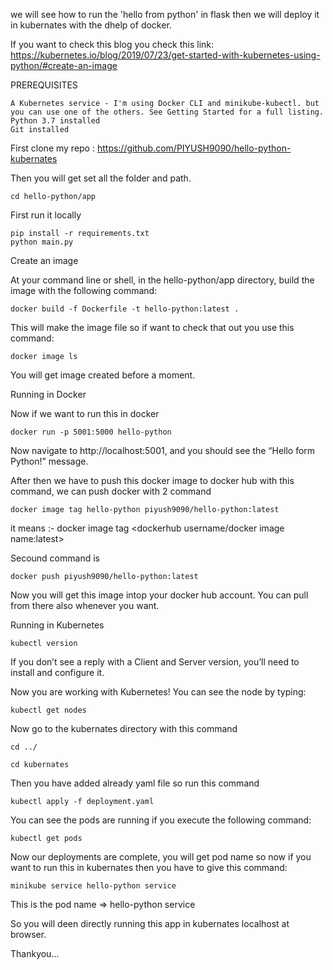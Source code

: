 we will see how to run the 'hello from python' in flask then we will deploy it in kubernates with the dhelp of docker.

If you want to check this blog you check this link: https://kubernetes.io/blog/2019/07/23/get-started-with-kubernetes-using-python/#create-an-image

PREREQUISITES

    A Kubernetes service - I'm using Docker CLI and minikube-kubectl. but you can use one of the others. See Getting Started for a full listing.
    Python 3.7 installed
    Git installed



First clone my repo : https://github.com/PIYUSH9090/hello-python-kubernates

Then you will get set all the folder and path.

```
cd hello-python/app
```
First run it locally
```
pip install -r requirements.txt
python main.py
```

Create an image

At your command line or shell, in the hello-python/app directory, build the image with the following command:
```
docker build -f Dockerfile -t hello-python:latest .
```

This will make the image file so if want to check that out you use this command:
```
docker image ls
```
You will get image created before a moment.

Running in Docker 

Now if we want to run this in docker 
```
docker run -p 5001:5000 hello-python
```

Now navigate to http://localhost:5001, and you should see the “Hello form Python!” message.

After then we have to push this docker image to docker hub with this command, we can push docker with 2 command 

```
docker image tag hello-python piyush9090/hello-python:latest
```
it means :- docker image tag <docker image name> <dockerhub username/docker image name:latest>
    
Secound command is 
```
docker push piyush9090/hello-python:latest
```
Now you will get this image intop your docker hub account. You can pull from there also whenever you want.


Running in Kubernetes

```
kubectl version
```
If you don’t see a reply with a Client and Server version, you’ll need to install and configure it.


Now you are working with Kubernetes! You can see the node by typing:
```
kubectl get nodes
```
Now go to the kubernates directory with this command 

```
cd ../
```
```
cd kubernates
```
Then you have added already yaml file so run this command

```
kubectl apply -f deployment.yaml
```
You can see the pods are running if you execute the following command:

```
kubectl get pods
```
Now our deployments are complete, you will get pod name so now if you want to run this in kubernates then you have to give this command:

```
minikube service hello-python service
```

This is the pod name => hello-python service

So you will deen directly running this app in kubernates localhost at browser.




Thankyou...
